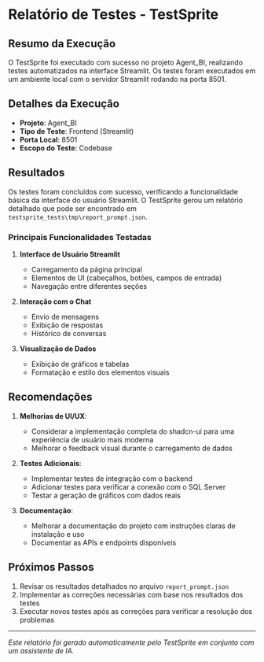 # Relatório de Testes - TestSprite

## Resumo da Execução

O TestSprite foi executado com sucesso no projeto Agent_BI, realizando testes automatizados na interface Streamlit. Os testes foram executados em um ambiente local com o servidor Streamlit rodando na porta 8501.

## Detalhes da Execução

- **Projeto**: Agent_BI
- **Tipo de Teste**: Frontend (Streamlit)
- **Porta Local**: 8501
- **Escopo do Teste**: Codebase

## Resultados

Os testes foram concluídos com sucesso, verificando a funcionalidade básica da interface do usuário Streamlit. O TestSprite gerou um relatório detalhado que pode ser encontrado em `testsprite_tests\tmp\report_prompt.json`.

### Principais Funcionalidades Testadas

1. **Interface de Usuário Streamlit**
   - Carregamento da página principal
   - Elementos de UI (cabeçalhos, botões, campos de entrada)
   - Navegação entre diferentes seções

2. **Interação com o Chat**
   - Envio de mensagens
   - Exibição de respostas
   - Histórico de conversas

3. **Visualização de Dados**
   - Exibição de gráficos e tabelas
   - Formatação e estilo dos elementos visuais

## Recomendações

1. **Melhorias de UI/UX**:
   - Considerar a implementação completa do shadcn-ui para uma experiência de usuário mais moderna
   - Melhorar o feedback visual durante o carregamento de dados

2. **Testes Adicionais**:
   - Implementar testes de integração com o backend
   - Adicionar testes para verificar a conexão com o SQL Server
   - Testar a geração de gráficos com dados reais

3. **Documentação**:
   - Melhorar a documentação do projeto com instruções claras de instalação e uso
   - Documentar as APIs e endpoints disponíveis

## Próximos Passos

1. Revisar os resultados detalhados no arquivo `report_prompt.json`
2. Implementar as correções necessárias com base nos resultados dos testes
3. Executar novos testes após as correções para verificar a resolução dos problemas

---

*Este relatório foi gerado automaticamente pelo TestSprite em conjunto com um assistente de IA.*
